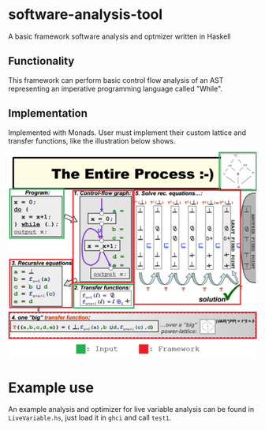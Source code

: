 # software-analysis-tool
A basic framework software analysis and optmizer written in Haskell

## Functionality
This framework can perform basic control flow analysis of an AST representing an imperative programming language called "While".

## Implementation
Implemented with Monads. User must implement their custom lattice and transfer functions, like the illustration below shows.

![alt text](./images/FrameworkOverview.png "Logo Title Text 1")

# Example use
An example analysis and optimizer for live variable analysis can be found in `LiveVariable.hs`, just load it in `ghci` and call `test1`.
